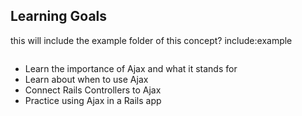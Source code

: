 ## Learning Goals

this will include the example folder of this concept?
include:example
```js
```
* Learn the importance of Ajax and what it stands for
* Learn about when to use Ajax
* Connect Rails Controllers to Ajax
* Practice using Ajax in a Rails app
